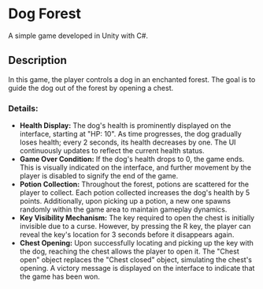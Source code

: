 # Dog Forest

A simple game developed in Unity with C#.

## Description

In this game, the player controls a dog in an enchanted forest. The goal is to guide the dog out of the forest by opening a chest.

### Details:

- **Health Display:** The dog's health is prominently displayed on the interface, starting at "HP: 10". As time progresses, the dog gradually loses health; every 2 seconds, its health decreases by one. The UI continuously updates to reflect the current health status.
- **Game Over Condition:** If the dog's health drops to 0, the game ends. This is visually indicated on the interface, and further movement by the player is disabled to signify the end of the game.
- **Potion Collection:** Throughout the forest, potions are scattered for the player to collect. Each potion collected increases the dog's health by 5 points. Additionally, upon picking up a potion, a new one spawns randomly within the game area to maintain gameplay dynamics.
- **Key Visibility Mechanism:** The key required to open the chest is initially invisible due to a curse. However, by pressing the R key, the player can reveal the key's location for 3 seconds before it disappears again.
- **Chest Opening:** Upon successfully locating and picking up the key with the dog, reaching the chest allows the player to open it. The "Chest open" object replaces the "Chest closed" object, simulating the chest's opening. A victory message is displayed on the interface to indicate that the game has been won.


